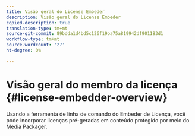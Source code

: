 ```yaml
---
title: Visão geral do License Embeder
description: Visão geral do License Embeder
copied-description: true
translation-type: tm+mt
source-git-commit: 89bdda1d4bd5c126f19ba75a819942df901183d1
workflow-type: tm+mt
source-wordcount: '27'
ht-degree: 0%

---
```



# Visão geral do membro da licença {#license-embedder-overview}

Usando a ferramenta de linha de comando do Embeder de Licença, você pode incorporar licenças pré-geradas em conteúdo protegido por meio do Media Packager.
